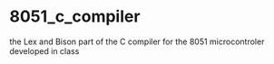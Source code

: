 # 8051_c_compiler
the Lex and Bison part of the C compiler for the 8051 microcontroler developed in class
